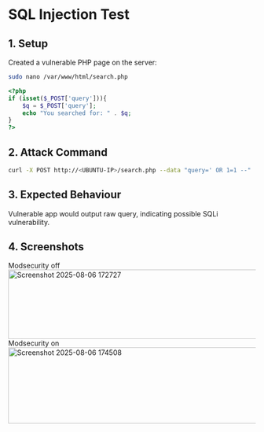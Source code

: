 # SQL Injection Test
## 1. Setup
Created a vulnerable PHP page on the server: <br>
```bash
sudo nano /var/www/html/search.php
```
```php
<?php
if (isset($_POST['query'])){
    $q = $_POST['query'];
    echo "You searched for: " . $q;
}
?>
```
## 2. Attack Command
```bash
curl -X POST http://<UBUNTU-IP>/search.php --data "query=' OR 1=1 --"
```
## 3. Expected Behaviour
Vulnerable app would output raw query, indicating possible SQLi vulnerability. <br>

## 4. Screenshots
Modsecurity off <br> <img width="613" height="141" alt="Screenshot 2025-08-06 172727" src="https://github.com/user-attachments/assets/db9cb2a3-8bb7-4d84-b2af-7d46123a0a87" /> <br>
Modsecurity on <br> <img width="603" height="155" alt="Screenshot 2025-08-06 174508" src="https://github.com/user-attachments/assets/1d86aa13-3ac5-4e75-aaff-583e85ce7d3d" />
